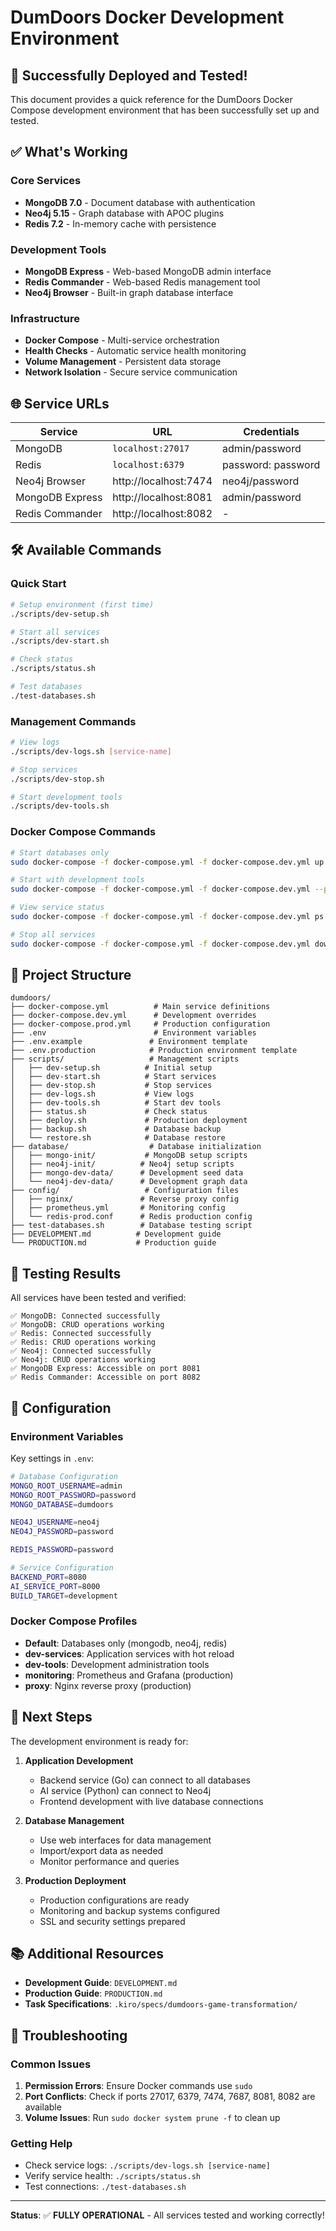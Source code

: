 # DumDoors Docker Development Environment

## 🎉 Successfully Deployed and Tested!

This document provides a quick reference for the DumDoors Docker Compose development environment that has been successfully set up and tested.

## ✅ What's Working

### Core Services
- **MongoDB 7.0** - Document database with authentication
- **Neo4j 5.15** - Graph database with APOC plugins
- **Redis 7.2** - In-memory cache with persistence

### Development Tools
- **MongoDB Express** - Web-based MongoDB admin interface
- **Redis Commander** - Web-based Redis management tool
- **Neo4j Browser** - Built-in graph database interface

### Infrastructure
- **Docker Compose** - Multi-service orchestration
- **Health Checks** - Automatic service health monitoring
- **Volume Management** - Persistent data storage
- **Network Isolation** - Secure service communication

## 🌐 Service URLs

| Service | URL | Credentials |
|---------|-----|-------------|
| MongoDB | `localhost:27017` | admin/password |
| Redis | `localhost:6379` | password: password |
| Neo4j Browser | http://localhost:7474 | neo4j/password |
| MongoDB Express | http://localhost:8081 | admin/password |
| Redis Commander | http://localhost:8082 | - |

## 🛠️ Available Commands

### Quick Start
```bash
# Setup environment (first time)
./scripts/dev-setup.sh

# Start all services
./scripts/dev-start.sh

# Check status
./scripts/status.sh

# Test databases
./test-databases.sh
```

### Management Commands
```bash
# View logs
./scripts/dev-logs.sh [service-name]

# Stop services
./scripts/dev-stop.sh

# Start development tools
./scripts/dev-tools.sh
```

### Docker Compose Commands
```bash
# Start databases only
sudo docker-compose -f docker-compose.yml -f docker-compose.dev.yml up -d mongodb neo4j redis

# Start with development tools
sudo docker-compose -f docker-compose.yml -f docker-compose.dev.yml --profile dev-tools up -d

# View service status
sudo docker-compose -f docker-compose.yml -f docker-compose.dev.yml ps

# Stop all services
sudo docker-compose -f docker-compose.yml -f docker-compose.dev.yml down
```

## 📁 Project Structure

```
dumdoors/
├── docker-compose.yml          # Main service definitions
├── docker-compose.dev.yml      # Development overrides
├── docker-compose.prod.yml     # Production configuration
├── .env                        # Environment variables
├── .env.example               # Environment template
├── .env.production            # Production environment template
├── scripts/                   # Management scripts
│   ├── dev-setup.sh          # Initial setup
│   ├── dev-start.sh          # Start services
│   ├── dev-stop.sh           # Stop services
│   ├── dev-logs.sh           # View logs
│   ├── dev-tools.sh          # Start dev tools
│   ├── status.sh             # Check status
│   ├── deploy.sh             # Production deployment
│   ├── backup.sh             # Database backup
│   └── restore.sh            # Database restore
├── database/                  # Database initialization
│   ├── mongo-init/           # MongoDB setup scripts
│   ├── neo4j-init/          # Neo4j setup scripts
│   ├── mongo-dev-data/      # Development seed data
│   └── neo4j-dev-data/      # Development graph data
├── config/                   # Configuration files
│   ├── nginx/               # Reverse proxy config
│   ├── prometheus.yml       # Monitoring config
│   └── redis-prod.conf      # Redis production config
├── test-databases.sh        # Database testing script
├── DEVELOPMENT.md          # Development guide
└── PRODUCTION.md           # Production guide
```

## 🧪 Testing Results

All services have been tested and verified:

```
✅ MongoDB: Connected successfully
✅ MongoDB: CRUD operations working
✅ Redis: Connected successfully  
✅ Redis: CRUD operations working
✅ Neo4j: Connected successfully
✅ Neo4j: CRUD operations working
✅ MongoDB Express: Accessible on port 8081
✅ Redis Commander: Accessible on port 8082
```

## 🔧 Configuration

### Environment Variables
Key settings in `.env`:
```bash
# Database Configuration
MONGO_ROOT_USERNAME=admin
MONGO_ROOT_PASSWORD=password
MONGO_DATABASE=dumdoors

NEO4J_USERNAME=neo4j
NEO4J_PASSWORD=password

REDIS_PASSWORD=password

# Service Configuration
BACKEND_PORT=8080
AI_SERVICE_PORT=8000
BUILD_TARGET=development
```

### Docker Compose Profiles
- **Default**: Databases only (mongodb, neo4j, redis)
- **dev-services**: Application services with hot reload
- **dev-tools**: Development administration tools
- **monitoring**: Prometheus and Grafana (production)
- **proxy**: Nginx reverse proxy (production)

## 🚀 Next Steps

The development environment is ready for:

1. **Application Development**
   - Backend service (Go) can connect to all databases
   - AI service (Python) can connect to Neo4j
   - Frontend development with live database connections

2. **Database Management**
   - Use web interfaces for data management
   - Import/export data as needed
   - Monitor performance and queries

3. **Production Deployment**
   - Production configurations are ready
   - Monitoring and backup systems configured
   - SSL and security settings prepared

## 📚 Additional Resources

- **Development Guide**: `DEVELOPMENT.md`
- **Production Guide**: `PRODUCTION.md`
- **Task Specifications**: `.kiro/specs/dumdoors-game-transformation/`

## 🐛 Troubleshooting

### Common Issues
1. **Permission Errors**: Ensure Docker commands use `sudo`
2. **Port Conflicts**: Check if ports 27017, 6379, 7474, 7687, 8081, 8082 are available
3. **Volume Issues**: Run `sudo docker system prune -f` to clean up

### Getting Help
- Check service logs: `./scripts/dev-logs.sh [service-name]`
- Verify service health: `./scripts/status.sh`
- Test connections: `./test-databases.sh`

---

**Status**: ✅ **FULLY OPERATIONAL** - All services tested and working correctly!